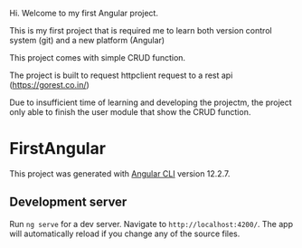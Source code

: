 Hi. Welcome to my first Angular project.

This is my first project that is required me to learn both version control system (git) and a new platform (Angular)

This project comes with simple CRUD function.

The project is built to request httpclient request to a rest api (https://gorest.co.in/)

Due to insufficient time of learning and developing the projectm, the project only able to finish the user module that show the CRUD function.





# FirstAngular

This project was generated with [Angular CLI](https://github.com/angular/angular-cli) version 12.2.7.

## Development server

Run `ng serve` for a dev server. Navigate to `http://localhost:4200/`. The app will automatically reload if you change any of the source files.
